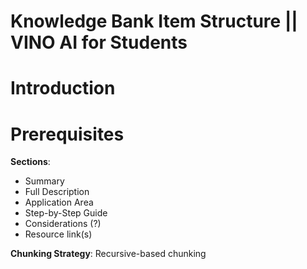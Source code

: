 # Knowledge Bank Item Structure || VINO AI for Students



# Introduction



# Prerequisites

**Sections**:
- Summary
- Full Description
- Application Area
- Step-by-Step Guide
- Considerations (?)
- Resource link(s)

**Chunking Strategy**: Recursive-based chunking